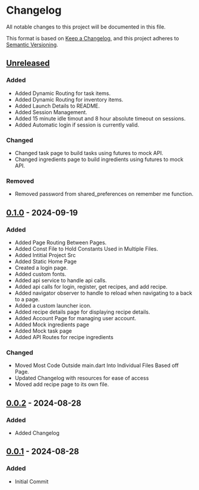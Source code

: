 # Changelog

All notable changes to this project will be documented in this file.

This format is based on [Keep a Changelog](https://keepachangelog.com/en/1.1.0/),
and this project adheres to [Semantic Versioning](https://semver.org/spec/v2.0.0.html).

## [Unreleased]

### Added

- Added Dynamic Routing for task items.
- Added Dynamic Routing for inventory items. 
- Added Launch Details to README.
- Added Session Management.
- Added 15 minute idle timout and 8 hour absolute timeout on sessions.
- Added Automatic login if session is currently valid.

### Changed

- Changed task page to build tasks using futures to mock API.
- Changed ingredients page to build ingredients using futures to mock API.

### Removed

- Removed password from shared_preferences on remember me function.

## [0.1.0] - 2024-09-19

### Added

- Added Page Routing Between Pages. 
- Added Const File to Hold Constants Used in Multiple Files.
- Added Intitial Project Src 
- Added Static Home Page 
- Created a login page.
- Added custom fonts.
- Added api service to handle api calls.
- Added api calls for login, register, get recipes, and add recipe.
- Added navigator observer to handle to reload when navigating to a back to a page.
- Added a custom launcher icon.
- Added recipe details page for displaying recipe details.
- Added Account Page for managing user account.
- Added Mock ingredients page
- Added Mock task page
- Added API Routes for recipe ingredients

### Changed

- Moved Most Code Outside main.dart Into Individual Files Based off Page.
- Updated Changelog with resources for ease of access
- Moved add recipe page to its own file.

## [0.0.2] - 2024-08-28

### Added

- Added Changelog

## [0.0.1] - 2024-08-28

### Added

- Initial Commit

[Unreleased]: https://github.com/Swolford0408/MobileDev/compare/v0.1.0...HEAD
[0.1.0]: https://github.com/Swolford0408/MobileDev/compare/v0.0.2...0.1.0
[0.0.2]: https://github.com/Swolford0408/MobileDev/compare/v0.0.1...v0.0.2
[0.0.1]: https://github.com/Swolford0408/MobileDev/releases/tag/v0.0.1